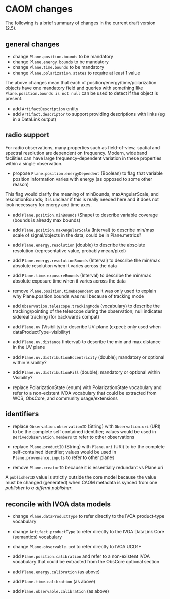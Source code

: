 # CAOM changes
The following is a brief summary of changes in the current draft version (2.5).

## general changes 
- change `Plane.position.bounds` to be mandatory
- change `Plane.energy.bounds` to be mandatory
- change `Plane.time.bounds` to be mandatory
- change `Plane.polarization.states` to require at least 1 value

The above changes mean that each of position/energy/time/polarization objects have one mandatory field and 
queries with something like `Plane.position.bounds is not null` can be used to detect if the object is present.

- add `ArtifactDescription` entity
- add `Artifact.descriptor` to support providing descriptions with links (eg in a DataLink output)

## radio support
For radio observations, many properties such as field-of-view, spatial and spectral resolution are dependent on frequency. Modern, wideband facilities can have large frequency-dependent variation in these properties within a single observation.

- propose `Plane.position.energyDependent` (Boolean) to flag that variable position information varies with energy (as opposed to some other reason)

This flag would clarify the meaning of minBounds, maxAngularScale, and resolutionBounds; it is unclear if this is really needed here and it does not look necessary for energy and time axes.

- add `Plane.position.minBounds` (Shape) to describe variable coverage (bounds is already max bounds)
- add `Plane.position.maxAngularScale` (Interval) to describe min/max scale of signal/objects in the data; could be in Plane.metrics?
- add `Plane.energy.resolution` (double) to describe the absolute resolution (representative value, probably mean/pixel)
- add `Plane.energy.resolutionBounds` (Interval) to describe the min/max absolute resolution when it varies across the data
- add `Plane.time.exposureBounds` (Interval) to describe the min/max absolute exposure time when it varies across the data
- remove `Plane.position.timeDependent` as it was only used to explain why Plane.position.bounds was null because of tracking mode

- add `Observation.telescope.trackingMode` (vocabulary) to describe the tracking/pointing of the telescope during the observation; null indicates sidereal tracking (for backwards compat)

- add `Plane.uv` (Visibility) to describe UV-plane (expect: only used when dataProductType=visibility)
- add `Plane.uv.distance` (Interval) to describe the min and max distance in the UV plane
- add `Plane.uv.distributionEccentricity` (double); mandatory or optional within Visibility?
- add `Plane.uv.distributionFill` (double); mandatory or optional within Visibility?

- replace PolarizationState (enum) with PolarizationState vocabulary and refer to a non-existent IVOA vocabulary that could be extracted from WCS, ObsCore, and community usage/extensions

## identifiers
- replace `Observation.observationID` (String) with `Observation.uri` (URI) to be the complete self contained identifier; values would be used in `DerivedObservation.members` to refer to other observations
  
- replace `Plane.productID` (String) with `Plane.uri` (URI) to be the complete self-contained identifier; values would be used in `Plane.provenance.inputs` to refer to other planes
- remove `Plane.creatorID` because it is essentially redundant vs Plane.uri

A `publisherID` value is strictly outside the core model because the value must be changed (generated) when CAOM metadata is synced from one _publisher_ to _a differnt publisher_. 

## reconcile with IVOA data models

- change `Plane.dataProductType` to refer directly to the IVOA product-type vocabulary
- change `Artifact.productType` to refer directly to the IVOA DataLink Core (semantics) vocabulary
- change `Plane.observable.ucd` to refer directly to IVOA UCD1+

- add `Plane.position.calibration` and refer to a non-existent IVOA vocabulary that could be extracted from the ObsCore optional section
- add `Plane.energy.calibration` (as above)
- add `Plane.time.calibration` (as above)
- add `Plane.observable.calibration` (as above)
